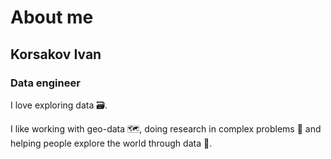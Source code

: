# About me

## Korsakov Ivan

### Data engineer

I love exploring data 🗃️. 

I like working with geo-data 🗺️, doing research in complex problems 🤔 and helping people explore the world through data 🥽.
